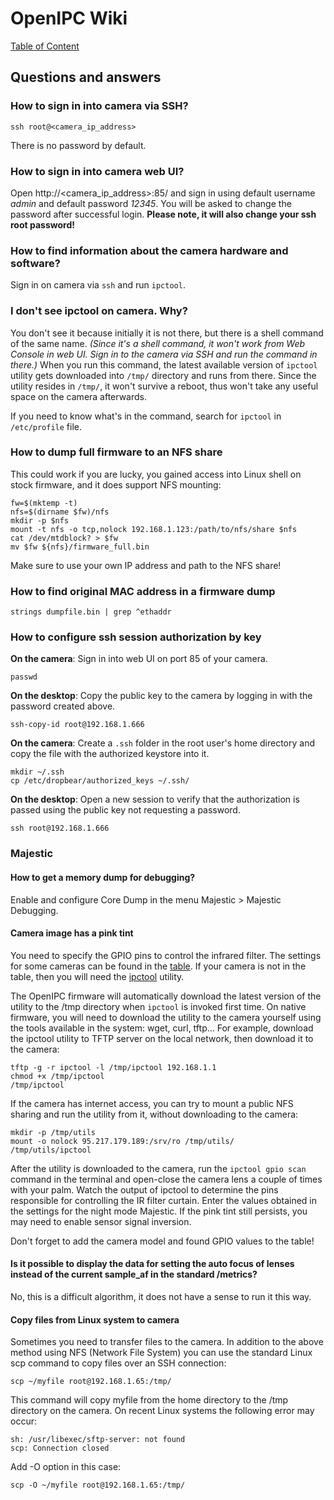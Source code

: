 # OpenIPC Wiki
[Table of Content](../index.md)

Questions and answers
----------------

### How to sign in into camera via SSH?

`ssh root@<camera_ip_address>`

There is no password by default.

### How to sign in into camera web UI?

Open http://<camera_ip_address>:85/ and sign in using default username _admin_ and default password _12345_.
You will be asked to change the password after successful login. __Please note, it will also change your ssh root password!__

### How to find information about the camera hardware and software?

Sign in on camera via `ssh` and run `ipctool`.

### I don't see ipctool on camera. Why?

You don't see it because initially it is not there, but there is a shell command of the same name. _(Since it's a shell command, it won't work from Web Console in web UI. Sign in to the camera via SSH and run the command in there.)_ When you run this command, the latest available version of `ipctool` utility gets downloaded into `/tmp/` directory and runs from there. Since the utility resides in `/tmp/`, it won't survive a reboot, thus won't take any useful space on the camera afterwards.

If you need to know what's in the command, search for `ipctool` in `/etc/profile` file.

### How to dump full firmware to an NFS share

This could work if you are lucky, you gained access into Linux shell
on stock firmware, and it does support NFS mounting:
```
fw=$(mktemp -t)
nfs=$(dirname $fw)/nfs
mkdir -p $nfs
mount -t nfs -o tcp,nolock 192.168.1.123:/path/to/nfs/share $nfs
cat /dev/mtdblock? > $fw
mv $fw ${nfs}/firmware_full.bin
```
Make sure to use your own IP address and path to the NFS share!



### How to find original MAC address in a firmware dump

```
strings dumpfile.bin | grep ^ethaddr
```

### How to configure ssh session authorization by key

__On the camera__: Sign in into web UI on port 85 of your camera.
```
passwd
```

__On the desktop__: Copy the public key to the camera by logging in with the password created above.
```
ssh-copy-id root@192.168.1.666
```

__On the camera__: Create a `.ssh` folder in the root user's home directory and copy the file with the authorized keystore into it.
```
mkdir ~/.ssh
cp /etc/dropbear/authorized_keys ~/.ssh/
```

__On the desktop__: Open a new session to verify that the authorization is passed using the public key not requesting a password.
```
ssh root@192.168.1.666
```

### Majestic

#### How to get a memory dump for debugging?
Enable and configure Core Dump in the menu Majestic > Majestic Debugging.

#### Camera image has a pink tint
You need to specify the GPIO pins to control the infrared filter.
The settings for some cameras can be found in the [table](https://openipc.org/wiki/en/gpio-settings.html).
If your camera is not in the table, then you will need the [ipctool](https://github.com/OpenIPC/ipctool/releases/download/latest/ipctool) utility.

The OpenIPC firmware will automatically download the latest version of the utility to the /tmp directory when `ipctool` is invoked first time.
On native firmware, you will need to download the utility to the camera yourself using the tools available in the system: wget, curl, tftp...
For example, download the ipctool utility to TFTP server on the local network, then download it to the camera:
```
tftp -g -r ipctool -l /tmp/ipctool 192.168.1.1
chmod +x /tmp/ipctool
/tmp/ipctool

```
If the camera has internet access, you can try to mount a public NFS sharing and run the utility from it, without downloading to the camera:
```
mkdir -p /tmp/utils
mount -o nolock 95.217.179.189:/srv/ro /tmp/utils/
/tmp/utils/ipctool
```

After the utility is downloaded to the camera, run the `ipctool gpio scan` command in the terminal and open-close the camera lens a couple of times with your palm.
Watch the output of ipctool to determine the pins responsible for controlling the IR filter curtain.
Enter the values obtained in the settings for the night mode Majestic. If the pink tint still persists, you may need to enable sensor signal inversion.

Don't forget to add the camera model and found GPIO values to the table!

#### Is it possible to display the data for setting the auto focus of lenses instead of the current sample_af in the standard /metrics?
No, this is a difficult algorithm, it does not have a sense to run it this way.

#### Copy files from Linux system to camera
Sometimes you need to transfer files to the camera. In addition to the above method using NFS (Network File System)
you can use the standard Linux scp command to copy files over an SSH connection:
```
scp ~/myfile root@192.168.1.65:/tmp/
```
This command will copy myfile from the home directory to the /tmp directory on the camera.
On recent Linux systems the following error may occur:
```
sh: /usr/libexec/sftp-server: not found
scp: Connection closed
```

Add -O option in this case:
```
scp -O ~/myfile root@192.168.1.65:/tmp/
```
